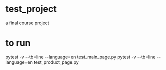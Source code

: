 ﻿# test_project
a final course project

# to run
pytest -v --tb=line --language=en test_main_page.py
pytest -v --tb=line --language=en test_product_page.py